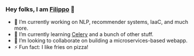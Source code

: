 ### Hey folks, I am [Filippo](https://github.com/filippo82) 👋

<!--
**filippo82/filippo82** is a ✨ _special_ ✨ repository because its `README.md` (this file) appears on your GitHub profile.

Here are some ideas to get you started:
-->

- 🔭 I’m currently working on NLP, recommender systems, IaaC, and much more.
- 🌱 I’m currently learning [Celery](https://docs.celeryproject.org/en/stable/index.html) and a bunch of other stuff.
- 👯 I’m looking to collaborate on building a microservices-based webapp.
- ⚡ Fun fact: I like fries on pizza!
